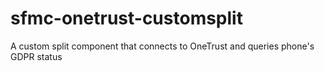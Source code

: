 # sfmc-onetrust-customsplit
A custom split component that connects to OneTrust and queries phone's GDPR status
